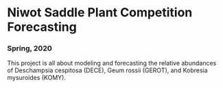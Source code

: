 # Niwot Saddle Plant Competition Forecasting

### Spring, 2020

This project is all about modeling and forecasting the relative abundances of Deschampsia cespitosa (DECE), Geum rossii (GEROT), and Kobresia mysuroides (KOMY). 
